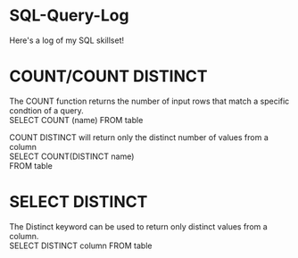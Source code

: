# SQL-Query-Log
Here's a log of my SQL skillset!

# COUNT/COUNT DISTINCT
The COUNT function returns the number of input rows that match a specific condtion of a query.<br/>
SELECT COUNT (name) FROM table

COUNT DISTINCT will return only the distinct number of values from a column<br/>
SELECT COUNT(DISTINCT name)<br/>
FROM table

# SELECT DISTINCT
The Distinct keyword can be used to return only distinct values from a column.<br/>
SELECT DISTINCT column FROM table
